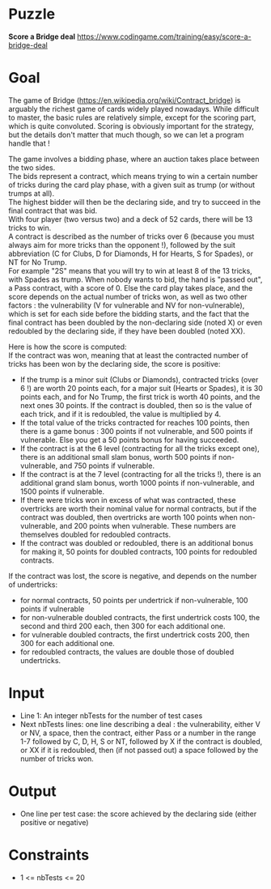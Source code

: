 # Puzzle
**Score a Bridge deal** https://www.codingame.com/training/easy/score-a-bridge-deal

# Goal
The game of Bridge (https://en.wikipedia.org/wiki/Contract_bridge) is arguably the richest game of cards widely played nowadays. While difficult to master, the basic rules are relatively simple, except for the scoring part, which is quite convoluted. Scoring is obviously important for the strategy, but the details don't matter that much though, so we can let a program handle that !

The game involves a bidding phase, where an auction takes place between the two sides.   
The bids represent a contract, which means trying to win a certain number of tricks during the card play phase, with a given suit as trump (or without trumps at all).   
The highest bidder will then be the declaring side, and try to succeed in the final contract that was bid.  
With four player (two versus two) and a deck of 52 cards, there will be 13 tricks to win.   
A contract is described as the number of tricks over 6 (because you must always aim for more tricks than the opponent !), followed by the suit abbreviation (C for Clubs, D for Diamonds, H for Hearts, S for Spades), or NT for No Trump.   
For example "2S" means that you will try to win at least 8 of the 13 tricks, with Spades as trump. When nobody wants to bid, the hand is "passed out", a Pass contract, with a score of 0. Else the card play takes place, and the score depends on the actual number of tricks won, as well as two other factors : the vulnerability (V for vulnerable and NV for non-vulnerable), which is set for each side before the bidding starts, and the fact that the final contract has been doubled by the non-declaring side (noted X) or even redoubled by the declaring side, if they have been doubled (noted XX).  

Here is how the score is computed:  
If the contract was won, meaning that at least the contracted number of tricks has been won by the declaring side, the score is positive:
* If the trump is a minor suit (Clubs or Diamonds), contracted tricks (over 6 !) are worth 20 points each, for a major suit (Hearts or Spades), it is 30 points each, and for No Trump, the first trick is worth 40 points, and the next ones 30 points. If the contract is doubled, then so is the value of each trick, and if it is redoubled, the value is multiplied by 4.
* If the total value of the tricks contracted for reaches 100 points, then there is a game bonus : 300 points if not vulnerable, and 500 points if vulnerable. Else you get a 50 points bonus for having succeeded.
* If the contract is at the 6 level (contracting for all the tricks except one), there is an additional small slam bonus, worth 500 points if non-vulnerable, and 750 points if vulnerable.
* If the contract is at the 7 level (contracting for all the tricks !), there is an additional grand slam bonus, worth 1000 points if non-vulnerable, and 1500 points if vulnerable.
* If there were tricks won in excess of what was contracted, these overtricks are worth their nominal value for normal contracts, but if the contract was doubled, then overtricks are worth 100 points when non-vulnerable, and 200 points when vulnerable. These numbers are themselves doubled for redoubled contracts.
* If the contract was doubled or redoubled, there is an additional bonus for making it, 50 points for doubled contracts, 100 points for redoubled contracts.

If the contract was lost, the score is negative, and depends on the number of undertricks:
* for normal contracts, 50 points per undertrick if non-vulnerable, 100 points if vulnerable
* for non-vulnerable doubled contracts, the first undertrick costs 100, the second and third 200 each, then 300 for each additional one.
* for vulnerable doubled contracts, the first undertrick costs 200, then 300 for each additional one.
* for redoubled contracts, the values are double those of doubled undertricks.

# Input
* Line 1: An integer nbTests for the number of test cases
* Next nbTests lines: one line describing a deal : the vulnerability, either V or NV, a space, then the contract, either Pass or a number in the range 1-7 followed by C, D, H, S or NT, followed by X if the contract is doubled, or XX if it is redoubled, then (if not passed out) a space followed by the number of tricks won.

# Output
* One line per test case: the score achieved by the declaring side (either positive or negative)

# Constraints
* 1 <= nbTests <= 20
